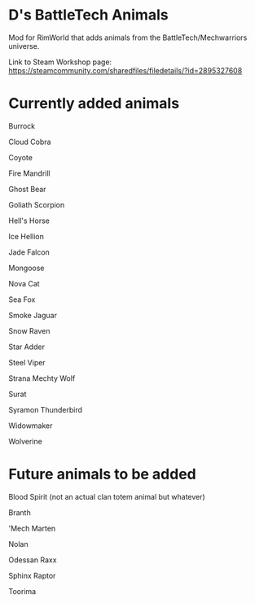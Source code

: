 # D's BattleTech Animals
 Mod for RimWorld that adds animals from the BattleTech/Mechwarriors universe.
 
 Link to Steam Workshop page: https://steamcommunity.com/sharedfiles/filedetails/?id=2895327608
 
# Currently added animals
 
 Burrock
 
 Cloud Cobra
 
 Coyote
 
 Fire Mandrill
 
 Ghost Bear
 
 Goliath Scorpion
 
 Hell's Horse
 
 Ice Hellion
 
 Jade Falcon
 
 Mongoose
 
 Nova Cat
 
 Sea Fox
 
 Smoke Jaguar
 
 Snow Raven
 
 Star Adder
 
 Steel Viper
 
 Strana Mechty Wolf
 
 Surat
 
 Syramon Thunderbird
 
 Widowmaker
 
 Wolverine

# Future animals to be added

Blood Spirit (not an actual clan totem animal but whatever)

Branth

'Mech Marten

Nolan

Odessan Raxx

Sphinx Raptor

Toorima

